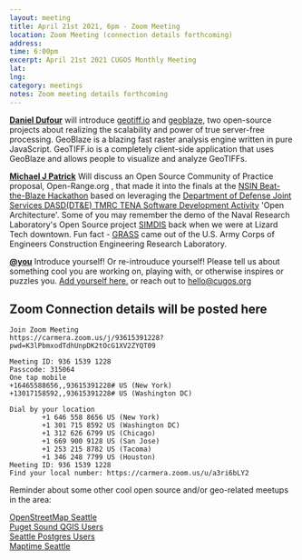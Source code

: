 ```yaml
---
layout: meeting
title: April 21st 2021, 6pm - Zoom Meeting
location: Zoom Meeting (connection details forthcoming)
address:
time: 6:00pm
excerpt: April 21st 2021 CUGOS Monthly Meeting
lat:
lng:
category: meetings
notes: Zoom meeting details forthcoming
---
```

**[Daniel Dufour](https://github.com/danieljdufour)** will introduce [geotiff.io](https://geotiff.io/) and [geoblaze](https://geoblaze.io), two open-source projects about realizing the scalability and power of true server-free processing.  GeoBlaze is a blazing fast raster analysis engine written in pure JavaScript.  GeoTIFF.io is a completely client-side application that uses GeoBlaze and allows people to visualize and analyze GeoTIFFs.

**[Michael J Patrick](https://www.linkedin.com/in/michael-patrick-0120783/)** Will discuss an Open Source Community of Practice proposal, Open-Range.org , that made it into the finals at the [NSIN Beat-the-Blaze Hackathon](https://www.nsin.us/events/2021-beat-the-blaze-hackathon/) based on leveraging the [Department of Defense Joint Services DASD(DT&E) TMRC TENA Software Development Activity](https://www.tena-sda.org/) 'Open Architecture'. Some of you may remember the demo of the Naval Research Laboratory's Open Source project [SIMDIS](https://simdis.nrl.navy.mil/ImageGallery.aspx) back when we were at Lizard Tech downtown. Fun fact - [GRASS](https://grass.osgeo.org/news/2018_07_29_35_years_of_grass_gis_development/) came out of the U.S. Army Corps of Engineers Construction Engineering Research Laboratory. 

**[@you](http://cugos.org/people/)** Introduce yourself! Or re-introuduce yourself! Please tell us about something cool you are working on, playing with, or otherwise inspires or puzzles you. [Add yourself here.](https://github.com/cugos/cugos.github.com/blob/master/meetings/_posts/2020-11-18-cugos_monthly.md) or reach out to hello@cugos.org


## Zoom Connection details will be posted here

```
Join Zoom Meeting
https://carmera.zoom.us/j/93615391228?pwd=K3lPbmxodTdhUnpDK2tOcG1XV2ZYQT09

Meeting ID: 936 1539 1228
Passcode: 315064
One tap mobile
+16465588656,,93615391228# US (New York)
+13017158592,,93615391228# US (Washington DC)

Dial by your location
        +1 646 558 8656 US (New York)
        +1 301 715 8592 US (Washington DC)
        +1 312 626 6799 US (Chicago)
        +1 669 900 9128 US (San Jose)
        +1 253 215 8782 US (Tacoma)
        +1 346 248 7799 US (Houston)
Meeting ID: 936 1539 1228
Find your local number: https://carmera.zoom.us/u/a3ri6bLY2
```


Reminder about some other cool open source and/or geo-related meetups in the area:

[OpenStreetMap Seattle](https://www.meetup.com/OpenStreetMap-Seattle/)  
[Puget Sound QGIS Users](https://www.meetup.com/Puget-Sound-QGIS-Users-Group/)  
[Seattle Postgres Users](https://www.meetup.com/Seattle-Postgres/)  
[Maptime Seattle](https://www.meetup.com/MaptimeSEA/)
